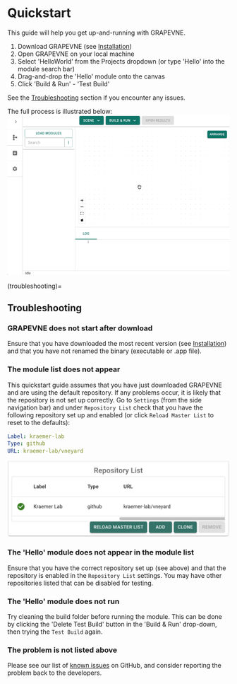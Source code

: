 # Quickstart

This guide will help you get up-and-running with GRAPEVNE.

1. Download GRAPEVNE (see [Installation](#installation))
2. Open GRAPEVNE on your local machine
3. Select 'HelloWorld' from the Projects dropdown (or type 'Hello' into the module search bar)
4. Drag-and-drop the 'Hello' module onto the canvas
5. Click 'Build & Run' - 'Test Build'

See the [Troubleshooting](#troubleshooting) section if you encounter any issues.

The full process is illustrated below:
![Hello World](../images/helloworld.gif)

(troubleshooting)=
## Troubleshooting

### GRAPEVNE does not start after download

Ensure that you have downloaded the most recent version (see [Installation](#installation)) and that you have not renamed the binary (executable or .app file).

### The module list does not appear

This quickstart guide assumes that you have just downloaded GRAPEVNE and are using the default repository. If any problems occur, it is likely that the repository is not set up correctly. Go to `Settings` (from the side navigation bar) and under `Repository List` check that you have the following repository set up and enabled (or click `Reload Master List` to reset to the defaults):
```yaml
Label: kraemer-lab
Type: github
URL: kraemer-lab/vneyard
```

![Repository List](images/repo_settings.png)


### The 'Hello' module does not appear in the module list

Ensure that you have the correct repository set up (see above) and that the repository is enabled in the `Repository List` settings. You may have other repositories listed that can be disabled for testing.

### The 'Hello' module does not run

Try cleaning the build folder before running the module. This can be done by clicking the 'Delete Test Build' button in the 'Build & Run' drop-down, then trying the `Test Build` again.

### The problem is not listed above

Please see our list of [known issues](https://github.com/kraemer-lab/GRAPEVNE/issues) on GitHub, and consider reporting the problem back to the developers.
